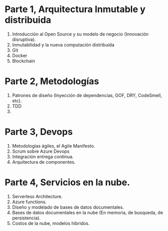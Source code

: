 # Parte 1, Arquitectura Inmutable y distribuida
1. Introducción al Open Source y su modelo de negocio (Innovación disruptiva).
2. Inmutabilidad y la nueva computación distribuida
3. Git
4. Docker
5. Blockchain

# Parte 2, Metodologías
1. Patrones de diseño (Inyección de dependencias, GOF, DRY, CodeSmell, etc).
2. TDD
3. 



# Parte 3, Devops
1. Metodologías ágiles, el Agile Manifesto.
2. Scrum sobre Azure Devops
3. Integración entrega continua.
4. Arquitectura de componentes.

# Parte 4, Servicios en la nube.
1. Serverless Architecture.
2. Azure functions.
3. Diseño y modelado de bases de datos documentales.
4. Bases de datos documentales en la nube (En memoria, de busqueda, de persistencia).
5. Costos de la nube, modelos hibridos.

